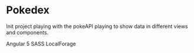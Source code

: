 # Pokedex

Init project playing with the pokeAPI playing to show data in different views and components.

Angular 5
SASS
LocalForage

